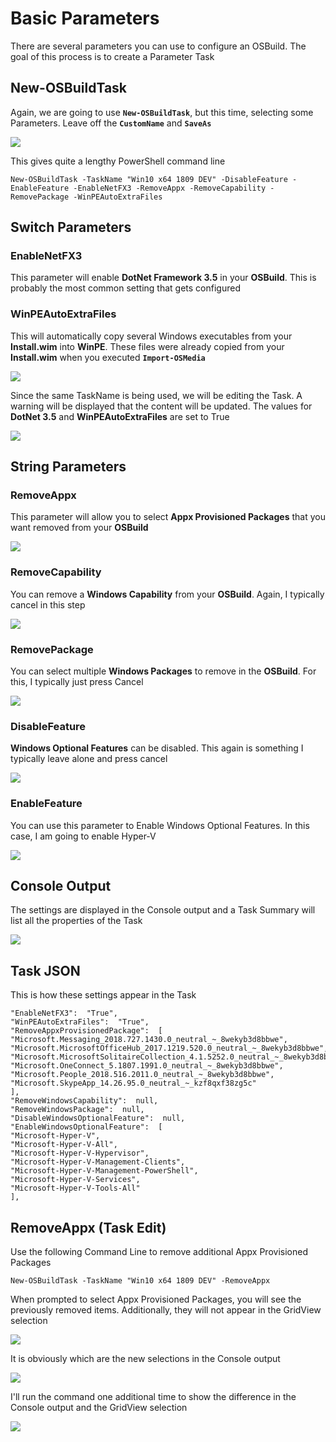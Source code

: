 # Basic Parameters

There are several parameters you can use to configure an OSBuild.  The goal of this process is to create a Parameter Task

## New-OSBuildTask

Again, we are going to use **`New-OSBuildTask`**, but this time, selecting some Parameters.  Leave off the **`CustomName`** and **`SaveAs`**

![](../../../../.gitbook/assets/image%20%28244%29.png)

This gives quite a lengthy PowerShell command line

```text
New-OSBuildTask -TaskName "Win10 x64 1809 DEV" -DisableFeature -EnableFeature -EnableNetFX3 -RemoveAppx -RemoveCapability -RemovePackage -WinPEAutoExtraFiles
```

## Switch Parameters

### EnableNetFX3

This parameter will enable **DotNet Framework 3.5** in your **OSBuild**.  This is probably the most common setting that gets configured

### WinPEAutoExtraFiles

This will automatically copy several Windows executables from your **Install.wim** into **WinPE**.  These files were already copied from your **Install.wim** when you executed **`Import-OSMedia`**

![](../../../../.gitbook/assets/image%20%28148%29.png)

Since the same TaskName is being used, we will be editing the Task.  A warning will be displayed that the content will be updated.  The values for **DotNet 3.5** and **WinPEAutoExtraFiles** are set to True

![](../../../../.gitbook/assets/image%20%2827%29.png)

## String Parameters

### RemoveAppx

This parameter will allow you to select **Appx Provisioned Packages** that you want removed from your **OSBuild**

![](../../../../.gitbook/assets/image%20%28203%29.png)

### RemoveCapability

You can remove a **Windows Capability** from your **OSBuild**.  Again, I typically cancel in this step

![](../../../../.gitbook/assets/image%20%28183%29.png)

### RemovePackage

You can select multiple **Windows Packages** to remove in the **OSBuild**.  For this, I typically just press Cancel

![](../../../../.gitbook/assets/image%20%28251%29.png)

### DisableFeature

**Windows Optional Features** can be disabled.  This again is something I typically leave alone and press cancel

![](../../../../.gitbook/assets/image%20%28290%29.png)

### EnableFeature

You can use this parameter to Enable Windows Optional Features.  In this case, I am going to enable Hyper-V

![](../../../../.gitbook/assets/image%20%28322%29.png)

## Console Output

The settings are displayed in the Console output and a Task Summary will list all the properties of the Task



![](../../../../.gitbook/assets/image%20%2891%29.png)

## Task JSON

This is how these settings appear in the Task

```text
"EnableNetFX3":  "True",
"WinPEAutoExtraFiles":  "True",
"RemoveAppxProvisionedPackage":  [
"Microsoft.Messaging_2018.727.1430.0_neutral_~_8wekyb3d8bbwe",
"Microsoft.MicrosoftOfficeHub_2017.1219.520.0_neutral_~_8wekyb3d8bbwe",
"Microsoft.MicrosoftSolitaireCollection_4.1.5252.0_neutral_~_8wekyb3d8bbwe",
"Microsoft.OneConnect_5.1807.1991.0_neutral_~_8wekyb3d8bbwe",
"Microsoft.People_2018.516.2011.0_neutral_~_8wekyb3d8bbwe",
"Microsoft.SkypeApp_14.26.95.0_neutral_~_kzf8qxf38zg5c"
],
"RemoveWindowsCapability":  null,
"RemoveWindowsPackage":  null,
"DisableWindowsOptionalFeature":  null,
"EnableWindowsOptionalFeature":  [
"Microsoft-Hyper-V",
"Microsoft-Hyper-V-All",
"Microsoft-Hyper-V-Hypervisor",
"Microsoft-Hyper-V-Management-Clients",
"Microsoft-Hyper-V-Management-PowerShell",
"Microsoft-Hyper-V-Services",
"Microsoft-Hyper-V-Tools-All"
],
```

## RemoveAppx \(Task Edit\)

Use the following Command Line to remove additional Appx Provisioned Packages

```text
New-OSBuildTask -TaskName "Win10 x64 1809 DEV" -RemoveAppx
```

When prompted to select Appx Provisioned Packages, you will see the previously removed items.  Additionally, they will not appear in the GridView selection

![](../../../../.gitbook/assets/image%20%28361%29.png)

It is obviously which are the new selections in the Console output

![](../../../../.gitbook/assets/image%20%28285%29.png)

I'll run the command one additional time to show the difference in the Console output and the GridView selection

![](../../../../.gitbook/assets/image%20%28158%29.png)

